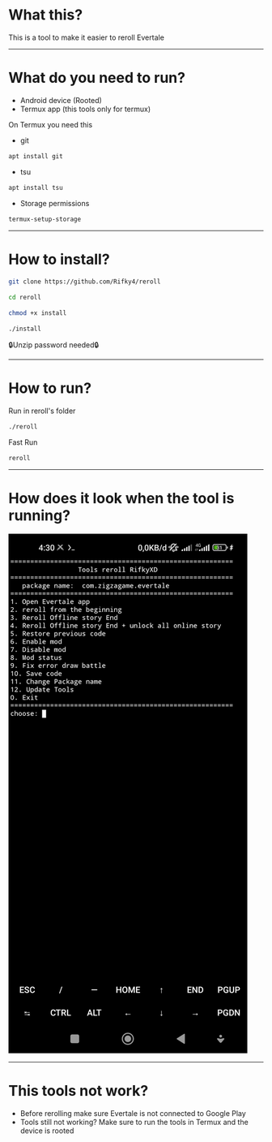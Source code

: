 # What this?
 This is a tool to make it easier to reroll Evertale
___
# What do you need to run?
+ Android device (Rooted)
+ Termux app (this tools only for termux)

On Termux you need this
* git
```bash
apt install git
```
+ tsu
```bash
apt install tsu
```
+ Storage permissions 
```bash
termux-setup-storage
```
___
# How to install?
```bash
git clone https://github.com/Rifky4/reroll
```
```bash
cd reroll
```
```bash
chmod +x install
```
```bash
./install
```
🔒Unzip password needed🔒
___
# How to run?
Run in reroll's folder
```bash
./reroll
```
Fast Run
```bash
reroll
```
___
# How does it look when the tool is running?
<img src="example.jpg"/>

___
# This tools not work?
+ Before rerolling make sure Evertale is not connected to Google Play 
+ Tools still not working? Make sure to run the tools in Termux and the device is rooted
